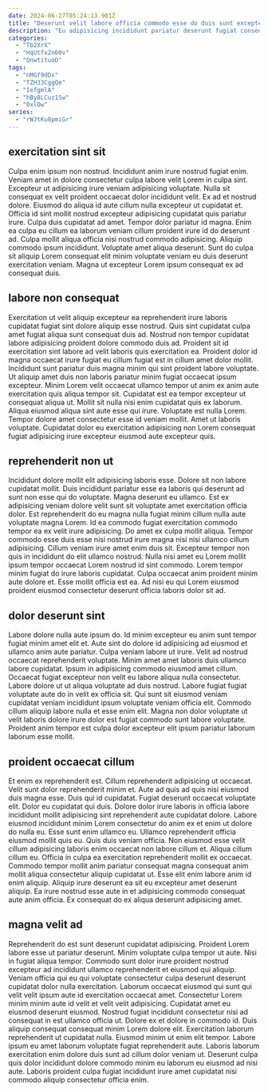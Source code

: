 ```yaml
---
date: 2024-06-27T05:24:13.901Z
title: "Deserunt velit labore officia commodo esse do duis sunt excepteur do aute culpa."
description: "Eu adipisicing incididunt pariatur deserunt fugiat consequat Lorem nulla minim. Ipsum in ad Lorem."
categories:
  - "Tb2XrX"
  - "HqUtfx2n60v"
  - "QnwtituoD"
tags:
  - "nMGf9dDx"
  - "TZH33CggQe"
  - "IefgmlA"
  - "hBy8LCuz1Sw"
  - "0xlOw"
series:
  - "rWJtKu8pmiGr"
---
```



## exercitation sint sit

Culpa enim ipsum non nostrud. Incididunt anim irure nostrud fugiat enim. Veniam amet in dolore consectetur culpa labore velit Lorem in culpa sint. Excepteur ut adipisicing irure veniam adipisicing voluptate. Nulla sit consequat ex velit proident occaecat dolor incididunt velit. Ex ad et nostrud dolore. Eiusmod do aliqua id aute cillum nulla excepteur ut cupidatat et.
Officia id sint mollit nostrud excepteur adipisicing cupidatat quis pariatur irure. Culpa duis cupidatat ad amet. Tempor dolor pariatur id magna. Enim ea culpa eu cillum ea laborum veniam cillum proident irure id do deserunt ad.
Culpa mollit aliqua officia nisi nostrud commodo adipisicing. Aliquip commodo ipsum incididunt. Voluptate amet aliqua deserunt. Sunt do culpa sit aliquip Lorem consequat elit minim voluptate veniam eu duis deserunt exercitation veniam. Magna ut excepteur Lorem ipsum consequat ex ad consequat duis.

## labore non consequat

Exercitation ut velit aliquip excepteur ea reprehenderit irure laboris cupidatat fugiat sint dolore aliquip esse nostrud. Quis sint cupidatat culpa amet fugiat aliqua sunt consequat duis ad. Nostrud non tempor cupidatat labore adipisicing proident dolore commodo duis ad. Proident sit id exercitation sint labore ad velit laboris quis exercitation ea.
Proident dolor id magna occaecat irure fugiat eu cillum fugiat est in cillum amet dolor mollit. Incididunt sunt pariatur duis magna minim qui sint proident labore voluptate. Ut aliquip amet duis non laboris pariatur minim fugiat occaecat ipsum excepteur. Minim Lorem velit occaecat ullamco tempor ut anim ex anim aute exercitation quis aliqua tempor sit. Cupidatat est ea tempor excepteur ut consequat aliqua ut. Mollit sit nulla nisi enim cupidatat quis ex laborum. Aliqua eiusmod aliqua sint aute esse qui irure.
Voluptate est nulla Lorem. Tempor dolore amet consectetur esse id veniam mollit. Amet ut laboris voluptate. Cupidatat dolor eu exercitation adipisicing non Lorem consequat fugiat adipisicing irure excepteur eiusmod aute excepteur quis.

## reprehenderit non ut

Incididunt dolore mollit elit adipisicing laboris esse. Dolore sit non labore cupidatat mollit. Duis incididunt pariatur esse ea laboris qui deserunt ad sunt non esse qui do voluptate. Magna deserunt eu ullamco.
Est ex adipisicing veniam dolore velit sunt sit voluptate amet exercitation officia dolor. Est reprehenderit do eu magna nulla fugiat minim cillum nulla aute voluptate magna Lorem. Id ea commodo fugiat exercitation commodo tempor ea ex velit irure adipisicing. Do amet ex culpa mollit aliqua. Tempor commodo esse duis esse nisi nostrud irure magna nisi nisi ullamco cillum adipisicing. Cillum veniam irure amet enim duis sit. Excepteur tempor non quis in incididunt do elit ullamco nostrud.
Nulla nisi amet eu Lorem mollit ipsum tempor occaecat Lorem nostrud id sint commodo. Lorem tempor minim fugiat do irure laboris cupidatat. Culpa occaecat anim proident minim aute dolore et. Esse mollit officia est ea. Ad nisi eu qui Lorem eiusmod proident eiusmod consectetur deserunt officia laboris dolor sit ad.

## dolor deserunt sint

Labore dolore nulla aute ipsum do. Id minim excepteur eu anim sunt tempor fugiat minim amet elit et. Aute sint do dolore id adipisicing ad eiusmod et ullamco anim aute pariatur. Culpa veniam labore ut irure. Velit ad nostrud occaecat reprehenderit voluptate.
Minim amet amet laboris duis ullamco labore cupidatat. Ipsum in adipisicing commodo eiusmod amet cillum. Occaecat fugiat excepteur non velit eu labore aliqua nulla consectetur. Labore dolore ut ut aliqua voluptate ad duis nostrud. Labore fugiat fugiat voluptate aute do in velit ex officia sit.
Qui sunt sit eiusmod veniam cupidatat veniam incididunt ipsum voluptate veniam officia elit. Commodo cillum aliquip labore nulla et esse enim elit. Magna non dolor voluptate ut velit laboris dolore irure dolor est fugiat commodo sunt labore voluptate. Proident anim tempor est culpa dolor excepteur elit ipsum pariatur laborum laborum esse mollit.

## proident occaecat cillum

Et enim ex reprehenderit est. Cillum reprehenderit adipisicing ut occaecat. Velit sunt dolor reprehenderit minim et. Aute ad quis ad quis nisi eiusmod duis magna esse. Duis qui id cupidatat. Fugiat deserunt occaecat voluptate elit. Dolor eu cupidatat qui duis. Dolore dolor irure laboris in officia labore incididunt mollit adipisicing sint reprehenderit aute cupidatat dolore.
Labore eiusmod incididunt minim Lorem consectetur do anim ex et enim ut dolore do nulla eu. Esse sunt enim ullamco eu. Ullamco reprehenderit officia eiusmod mollit quis eu. Quis duis veniam officia. Non eiusmod esse velit cillum adipisicing laboris enim occaecat non labore cillum et.
Aliqua cillum cillum eu. Officia in culpa ea exercitation reprehenderit mollit ex occaecat. Commodo tempor mollit anim pariatur consequat magna consequat anim mollit aliqua consectetur aliquip cupidatat ut. Esse elit enim labore anim id enim aliquip. Aliquip irure deserunt ea sit eu excepteur amet deserunt aliquip. Ea irure nostrud esse aute in et adipisicing commodo consequat aute anim officia. Ex consequat do ex aliqua deserunt adipisicing amet.

## magna velit ad

Reprehenderit do est sunt deserunt cupidatat adipisicing. Proident Lorem labore esse ut pariatur deserunt. Minim voluptate culpa tempor ut aute. Nisi in fugiat aliqua tempor. Commodo sunt dolor irure proident nostrud excepteur ad incididunt ullamco reprehenderit et eiusmod qui aliquip.
Veniam officia qui eu qui voluptate consectetur culpa deserunt deserunt cupidatat dolor nulla exercitation. Laborum occaecat eiusmod qui sunt qui velit velit ipsum aute id exercitation occaecat amet. Consectetur Lorem minim minim aute id velit et velit velit adipisicing. Cupidatat amet eu eiusmod deserunt eiusmod. Nostrud fugiat incididunt consectetur nisi ad consequat in est ullamco officia ut. Dolore ex et dolore in commodo id.
Duis aliquip consequat consequat minim Lorem dolore elit. Exercitation laborum reprehenderit ut cupidatat nulla. Eiusmod minim ut enim elit tempor. Labore ipsum eu amet laborum voluptate fugiat reprehenderit aute. Laboris laborum exercitation enim dolore duis sunt ad cillum dolor veniam ut. Deserunt culpa quis dolor incididunt dolore commodo minim eu laborum eu eiusmod ad nisi aute. Laboris proident culpa fugiat incididunt irure amet cupidatat nisi commodo aliquip consectetur officia enim.

